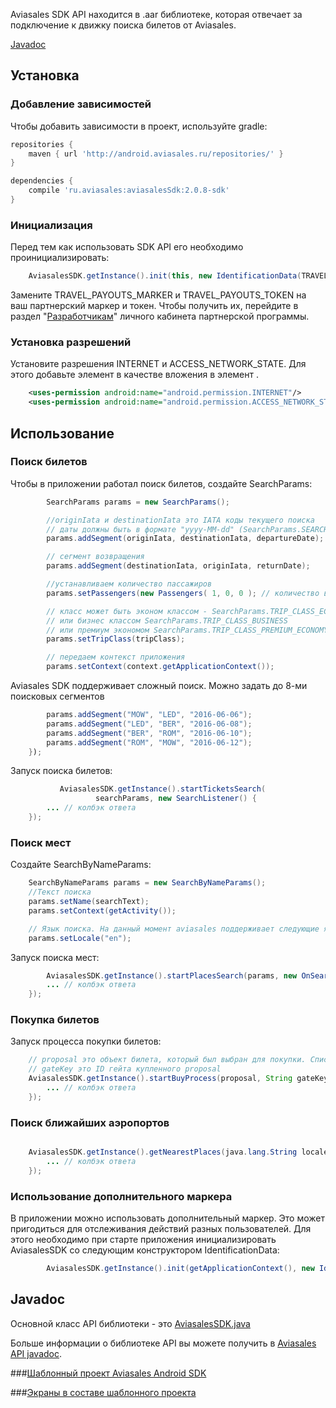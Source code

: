 Aviasales SDK API находится в .aar библиотеке, которая отвечает за подключение к движку поиска билетов от Aviasales. 

[Javadoc](http://kosyanmedia.github.io/Aviasales-Android-SDK/javadoc/index.html)

## Установка

### Добавление зависимостей 

Чтобы добавить зависимости в проект, используйте gradle:

```gradle
repositories {
    maven { url 'http://android.aviasales.ru/repositories/' }
}

dependencies {
    compile 'ru.aviasales:aviasalesSdk:2.0.8-sdk'
}
```

### Инициализация

Перед тем как использовать SDK API его необходимо проинициализировать: 

```java
    AviasalesSDK.getInstance().init(this, new IdentificationData(TRAVEL_PAYOUTS_MARKER, TRAVEL_PAYOUTS_TOKEN));

```
Замените TRAVEL_PAYOUTS_MARKER и TRAVEL_PAYOUTS_TOKEN на ваш партнерский маркер и токен. Чтобы получить их, перейдите в раздел "[Разработчикам](https://www.travelpayouts.com/developers/api)" личного кабинета партнерской программы.

### Установка разрешений

Установите разрешения INTERNET и ACCESS_NETWORK_STATE. Для этого добавьте элемент <uses-permission> в качестве вложения в элемент <manifest>.

```xml
	<uses-permission android:name="android.permission.INTERNET"/>
	<uses-permission android:name="android.permission.ACCESS_NETWORK_STATE"/>
```

## Использование

### Поиск билетов 

Чтобы в приложении работал поиск билетов, создайте SearchParams:

```java
		SearchParams params = new SearchParams();

		//originIata и destinationIata это IATA коды текущего поиска 
		// даты должны быть в формате "yyyy-MM-dd" (SearchParams.SEARCH_PARAMS_DATE_FORMAT)
		params.addSegment(originIata, destinationIata, departureDate);

		// сегмент возвращения
		params.addSegment(destinationIata, originIata, returnDate);

		//устанавливаем количество пассажиров
		params.setPassengers(new Passengers( 1, 0, 0 ); // количество взрослых, детей, младенцев соответственно

		// класс может быть эконом классом - SearchParams.TRIP_CLASS_ECONOMY
		// или бизнес классом SearchParams.TRIP_CLASS_BUSINESS
		// или премиум экономом SearchParams.TRIP_CLASS_PREMIUM_ECONOMY
		params.setTripClass(tripClass);

		// передаем контекст приложения
		params.setContext(context.getApplicationContext());
 ```

Aviasales SDK поддерживает сложный поиск. Можно задать до 8-ми поисковых сегментов
  
```java			
		params.addSegment("MOW", "LED", "2016-06-06");
		params.addSegment("LED", "BER", "2016-06-08");
		params.addSegment("BER", "ROM", "2016-06-10");
		params.addSegment("ROM", "MOW", "2016-06-12");
	});

```

Запуск поиска билетов:

```java			
		   AviasalesSDK.getInstance().startTicketsSearch(
                   searchParams, new SearchListener() {
		... // колбэк ответа
	});

```

### Поиск мест

Создайте SearchByNameParams: 

```java
	SearchByNameParams params = new SearchByNameParams();
	//Текст поиска
	params.setName(searchText);
	params.setContext(getActivity());

	// Язык поиска. На данный момент aviasales поддерживает следующие языки :ru, en, fr, de, it, es, th, pl, pt.
	params.setLocale("en");
```

Запуск поиска мест:
 
```java
		AviasalesSDK.getInstance().startPlacesSearch(params, new OnSearchPlacesListener() {
		... // колбэк ответа 
	});
```

### Покупка билетов

Запуск процесса покупки билетов:

```java
	// proposal это объект билета, который был выбран для покупки. Список proposals возвращается после успешного поиска и хранится в AviasalesSDK.getInstance.getSearchData().getProposals();
	// gateKey это ID гейта купленного proposal
	AviasalesSDK.getInstance().startBuyProcess(proposal, String gateKey,new BuyProcessListener() {
		... // колбэк ответа
	});
```

### Поиск ближайших аэропортов

```java

	AviasalesSDK.getInstance().getNearestPlaces(java.lang.String locale, new OnNearestPlacesListener() {
		... // колбэк ответа
	});
```

### Использование дополнительного маркера

В приложении можно использовать дополнительный маркер. Это может пригодиться для отслеживания действий разных пользователей. Для этого необходимо при старте приложения инициализировать AviasalesSDK со следующим конструктором IdentificationData: 

```java
		AviasalesSDK.getInstance().init(getApplicationContext(), new IdentificationData(TRAVEL_PAYOUTS_MARKER, YOUR_ADDITIONAL_MARKER, TRAVEL_PAYOUTS_TOKEN));
```

## Javadoc

Основной класс API библиотеки - это [AviasalesSDK.java](http://kosyanmedia.github.io/Aviasales-Android-SDK/javadoc/ru/aviasales/core/AviasalesSDK.html)

Больше информации о библиотеке API вы можете получить в [Aviasales API javadoc](http://kosyanmedia.github.io/Aviasales-Android-SDK/javadoc/index.html).

###[Шаблонный проект Aviasales Android SDK](https://github.com/KosyanMedia/Aviasales-Android-SDK/wiki/Шаблонный-проект-Aviasales-Android-SDK)

###[Экраны в составе шаблонного проекта](https://github.com/KosyanMedia/Aviasales-Android-SDK/wiki/%D0%AD%D0%BA%D1%80%D0%B0%D0%BD%D1%8B-%D0%B2-%D1%81%D0%BE%D1%81%D1%82%D0%B0%D0%B2%D0%B5-%D1%88%D0%B0%D0%B1%D0%BB%D0%BE%D0%BD%D0%BD%D0%BE%D0%B3%D0%BE-%D0%BF%D1%80%D0%BE%D0%B5%D0%BA%D1%82%D0%B0)